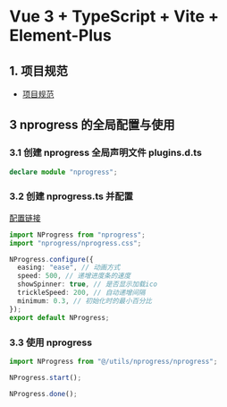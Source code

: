 # Vue 3 + TypeScript + Vite + Element-Plus

## 1. 项目规范

- [项目规范](https://github.com/HalseySpicy/Geeker-Admin/blob/master/STANDARD.md)

## 3 nprogress 的全局配置与使用

### 3.1 创建 nprogress 全局声明文件 plugins.d.ts

```ts
declare module "nprogress";
```

### 3.2 创建 nprogress.ts 并配置

[配置链接](https://github.com/rstacruz/nprogress)

```ts
import NProgress from "nprogress";
import "nprogress/nprogress.css";

NProgress.configure({
  easing: "ease", // 动画方式
  speed: 500, // 递增进度条的速度
  showSpinner: true, // 是否显示加载ico
  trickleSpeed: 200, // 自动递增间隔
  minimum: 0.3, // 初始化时的最小百分比
});
export default NProgress;
```

### 3.3 使用 nprogress

```ts
import NProgress from "@/utils/nprogress/nprogress";

NProgress.start();

NProgress.done();
```
